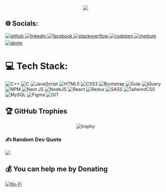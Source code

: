 
<div align='center'>

  ![](https://capsule-render.vercel.app/api?type=waving&height=200&text=Hello,%20I'm%20Essam!&fontAlign=40&fontAlignY=40&color=0:0F0FF0,100:d823a8&fontColor=ffffff)
</div>

## 🌐 Socials:

<a href="https://github.com/ESSAMMOHAMED1" target="_blank">
<img src=https://img.shields.io/badge/github-%2324292e.svg?&style=for-the-badge&logo=github&logoColor=white alt = "github" style="margin-bottom: 5px;"/>
</a>


<a href="https://www.linkedin.com/in/essam-mohamed-32a697239/" target="_blank">
<img src=https://img.shields.io/badge/linkedin-%231E77B5.svg?&style=for-the-badge&logo=linkedin&logoColor=white alt="linkedin" style="margin-bottom: 5px;" />
</a>

<a href="https://www.facebook.com/profile.php?id=100042764983159" target="_blank">
<img src=https://img.shields.io/badge/facebook-%232E87FB.svg?&style=for-the-badge&logo=facebook&logoColor=white alt="facebook" style="margin-bottom: 5px;" />
</a>

 <a href="https://stackoverflow.com/users/16700157/essam-mohamed" target="_blank">
<img src=https://img.shields.io/badge/stackoverflow-%23F28032.svg?&style=for-the-badge&logo=stackoverflow&logoColor=white alt="stackoverflow" style="margin-bottom: 5px;" />
</a>

<a href="https://codepen.io/Essam-Mohamed" target="_blank">
<img src=https://img.shields.io/badge/codepen-%23131417.svg?&style=for-the-badge&logo=codepen&logoColor=white alt="codepen" style="margin-bottom: 5px;" />
</a>
 
 <a href="https://medium.com/medium.com/@essamemoo2" target="_blank">
<img src=https://img.shields.io/badge/medium-%23292929.svg?&style=for-the-badge&logo=medium&logoColor=white alt="medium" style="margin-bottom: 5px;" />
</a>

<a href="https://dev.to/essammohamed1" target="_blank">
<img src=https://img.shields.io/badge/dev.to-%2308090A.svg?&style=for-the-badge&logo=dev.to&logoColor=white alt="devto" style="margin-bottom: 5px;" />
</a>

# 💻 Tech Stack:

![C++](https://img.shields.io/badge/c++-%2300599C.svg?style=for-the-badge&logo=c%2B%2B&logoColor=white) ![C](https://img.shields.io/badge/c-%2300599C.svg?style=for-the-badge&logo=c&logoColor=white) ![JavaScript](https://img.shields.io/badge/javascript-%23323330.svg?style=for-the-badge&logo=javascript&logoColor=%23F7DF1E) ![HTML5](https://img.shields.io/badge/html5-%23E34F26.svg?style=for-the-badge&logo=html5&logoColor=white) ![CSS3](https://img.shields.io/badge/css3-%231572B6.svg?style=for-the-badge&logo=css3&logoColor=white) ![Bootstrap](https://img.shields.io/badge/bootstrap-%238511FA.svg?style=for-the-badge&logo=bootstrap&logoColor=white) ![Gulp](https://img.shields.io/badge/GULP-%23CF4647.svg?style=for-the-badge&logo=gulp&logoColor=white) ![jQuery](https://img.shields.io/badge/jquery-%230769AD.svg?style=for-the-badge&logo=jquery&logoColor=white) ![NPM](https://img.shields.io/badge/NPM-%23CB3837.svg?style=for-the-badge&logo=npm&logoColor=white) ![Next JS](https://img.shields.io/badge/Next-black?style=for-the-badge&logo=next.js&logoColor=white) ![NodeJS](https://img.shields.io/badge/node.js-6DA55F?style=for-the-badge&logo=node.js&logoColor=white) ![React](https://img.shields.io/badge/react-%2320232a.svg?style=for-the-badge&logo=react&logoColor=%2361DAFB) ![Redux](https://img.shields.io/badge/redux-%23593d88.svg?style=for-the-badge&logo=redux&logoColor=white) ![SASS](https://img.shields.io/badge/SASS-hotpink.svg?style=for-the-badge&logo=SASS&logoColor=white) ![TailwindCSS](https://img.shields.io/badge/tailwindcss-%2338B2AC.svg?style=for-the-badge&logo=tailwind-css&logoColor=white) ![MySQL](https://img.shields.io/badge/mysql-%2300000f.svg?style=for-the-badge&logo=mysql&logoColor=white) ![Figma](https://img.shields.io/badge/figma-%23F24E1E.svg?style=for-the-badge&logo=figma&logoColor=white) ![GIT](https://img.shields.io/badge/Git-fc6d26?style=for-the-badge&logo=git&logoColor=white)


## 🏆 GitHub Trophies
<p align="center">
  <img alt="trophy" src="https://github-profile-trophy.vercel.app/?username=ESSAMMOHAMED1&theme=onedark&title=MultiLanguage,Commits,Repositories,PullRequest,Issues,Starts,Followers,Experience" alt="Trophy" />
</p>

### ✍️ Random Dev Quote
![](https://quotes-github-readme.vercel.app/api?type=horizontal&theme=dark)

  ## 💰 You can help me by Donating
  [![Ko-Fi](https://img.shields.io/badge/Ko--fi-F16061?style=for-the-badge&logo=ko-fi&logoColor=white)](https://ko-fi.com/essam_mohamed) 

  
